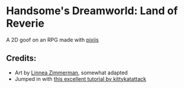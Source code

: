 # Handsome's Dreamworld: Land of Reverie
A 2D goof on an RPG made with [pixijs](https://pixijs.com/)

## Credits:
- Art by [Linnea Zimmerman](https://sharm.itch.io/), somewhat adapted
- Jumped in with [this excellent tutorial by kittykatattack](https://github.com/kittykatattack/learningPixi)
